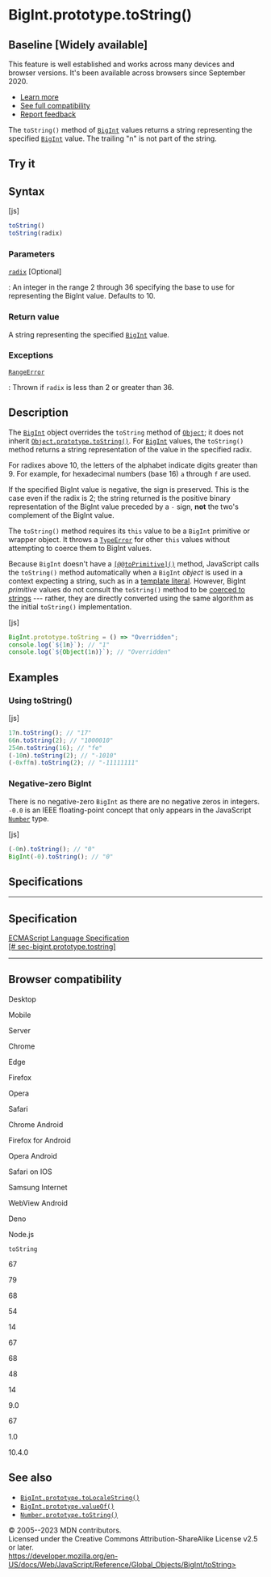 BigInt.prototype.toString()
===========================

Baseline [Widely available]
--------------------------------------


This feature is well established and works across many devices and
browser versions. It's been available across browsers since September
2020.

-   [Learn
    more](https://developer.mozilla.org/en-US/blog/baseline-evolution-on-mdn/)
-   [See full compatibility](#browser_compatibility)
-   [Report
    feedback](https://survey.alchemer.com/s3/7634825/MDN-baseline-feedback?page=%2Fen-US%2Fdocs%2FWeb%2FJavaScript%2FReference%2FGlobal_Objects%2FBigInt%2FtoString&level=high)



The `toString()` method of [`BigInt`](../bigint) values returns a string
representing the specified [`BigInt`](../bigint) value. The trailing
\"n\" is not part of the string.



Try it 
------






Syntax
------




[js]


```js
toString()
toString(radix)
```





### Parameters



[`radix`](#radix) [Optional]

:   An integer in the range 2 through 36 specifying the base to use for
    representing the BigInt value. Defaults to 10.




### Return value 


A string representing the specified [`BigInt`](../bigint) value.




### Exceptions



[`RangeError`](../rangeerror)

:   Thrown if `radix` is less than 2 or greater than 36.




Description
-----------


The [`BigInt`](../bigint) object overrides the `toString` method of
[`Object`](../object); it does not inherit
[`Object.prototype.toString()`](../object/tostring). For
[`BigInt`](../bigint) values, the `toString()` method returns a string
representation of the value in the specified radix.

For radixes above 10, the letters of the alphabet indicate digits
greater than 9. For example, for hexadecimal numbers (base 16) `a`
through `f` are used.

If the specified BigInt value is negative, the sign is preserved. This
is the case even if the radix is 2; the string returned is the positive
binary representation of the BigInt value preceded by a `-` sign,
**not** the two\'s complement of the BigInt value.

The `toString()` method requires its `this` value to be a `BigInt`
primitive or wrapper object. It throws a [`TypeError`](../typeerror) for
other `this` values without attempting to coerce them to BigInt values.

Because `BigInt` doesn\'t have a
[`[@@toPrimitive]()`](../symbol/toprimitive) method, JavaScript calls
the `toString()` method automatically when a `BigInt` *object* is used
in a context expecting a string, such as in a [template
literal](../../template_literals). However, BigInt *primitive* values do
not consult the `toString()` method to be [coerced to
strings](../string#string_coercion) --- rather, they are directly
converted using the same algorithm as the initial `toString()`
implementation.



[js]


```js
BigInt.prototype.toString = () => "Overridden";
console.log(`${1n}`); // "1"
console.log(`${Object(1n)}`); // "Overridden"
```





Examples
--------



### Using toString() 




[js]


```js
17n.toString(); // "17"
66n.toString(2); // "1000010"
254n.toString(16); // "fe"
(-10n).toString(2); // "-1010"
(-0xffn).toString(2); // "-11111111"
```





### Negative-zero BigInt 


There is no negative-zero `BigInt` as there are no negative zeros in
integers. `-0.0` is an IEEE floating-point concept that only appears in
the JavaScript
[`Number`](https://developer.mozilla.org/en-US/docs/Web/JavaScript/Data_structures#number_type)
type.



[js]


```js
(-0n).toString(); // "0"
BigInt(-0).toString(); // "0"
```




Specifications
--------------


  ---------------------------------------------------------------------------------------------------------------------------------
  Specification
  ---------------------------------------------------------------------------------------------------------------------------------
  [ECMAScript Language Specification\
  [\#
  sec-bigint.prototype.tostring]](https://tc39.es/ecma262/multipage/numbers-and-dates.html#sec-bigint.prototype.tostring)

  ---------------------------------------------------------------------------------------------------------------------------------


Browser compatibility 
---------------------




Desktop

Mobile

Server

Chrome

Edge

Firefox

Opera

Safari

Chrome Android

Firefox for Android

Opera Android

Safari on IOS

Samsung Internet

WebView Android

Deno

Node.js

`toString`

67

79

68

54

14

67

68

48

14

9.0

67

1.0

10.4.0


See also 
--------


-   [`BigInt.prototype.toLocaleString()`](tolocalestring)
-   [`BigInt.prototype.valueOf()`](valueof)
-   [`Number.prototype.toString()`](../number/tostring)




© 2005--2023 MDN contributors.\
Licensed under the Creative Commons Attribution-ShareAlike License v2.5
or later.\
https://developer.mozilla.org/en-US/docs/Web/JavaScript/Reference/Global_Objects/BigInt/toString>


